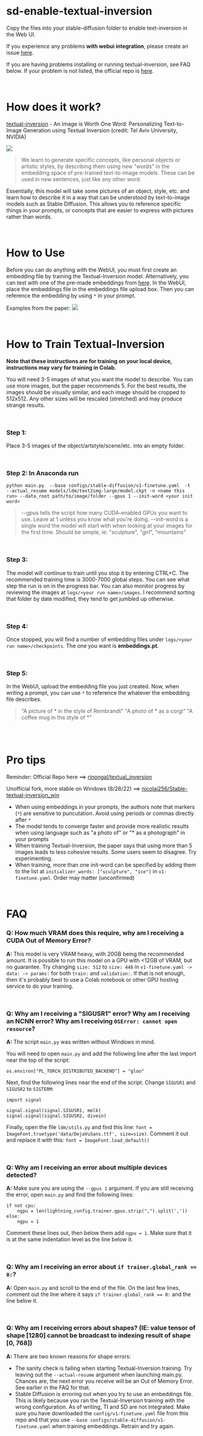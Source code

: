 # sd-enable-textual-inversion
Copy the files into your stable-diffusion folder to enable text-inversion in the Web UI.

If you experience any problems **with webui integration**, please create an issue [here](https://github.com/hlky/stable-diffusion-webui).

If you are having problems installing or running textual-inversion, see FAQ below. If your problem is not listed, the official repo is [here](https://github.com/rinongal/textual_inversion).

<br>

# How does it work?

[textual-inversion](https://textual-inversion.github.io/) - An Image is Worth One Word: Personalizing Text-to-Image Generation using Textual Inversion (credit: Tel Aviv University, NVIDIA)

![](https://textual-inversion.github.io/static/images/editing/teaser.JPG)

> We learn to generate specific concepts, like personal objects or artistic styles, by describing them using new "words" in the embedding space of pre-trained text-to-image models. These can be used in new sentences, just like any other word. 

Essentially, this model will take some pictures of an object, style, etc. and learn how to describe it in a way that can be understood by text-to-image models such as Stable Diffusion. This allows you to reference specific things in your prompts, or concepts that are easier to express with pictures rather than words.

<br>

# How to Use

Before you can do anything with the WebUI, you must first create an embedding file by training the Textual-Inversion model. Alternatively, you can test with one of the pre-made embeddings from [here](https://github.com/hlky/sd-embeddings). In the WebUI, place the embeddings file in the embeddings file upload box. Then you can reference the embedding by using `*` in your prompt. 

Examples from the paper:
![](https://textual-inversion.github.io/static/images/editing/puppet.JPG)

<br>

# How to Train Textual-Inversion

**Note that these instructions are for training on your local device, instructions may vary for training in Colab.**

You will need 3-5 images of what you want the model to describe. You can use more images, but the paper recommends 5. For the best results, the images should be visually similar, and each image should be cropped to 512x512. Any other sizes will be rescaled (stretched) and may produce strange results.

<br>

### **Step 1:** 

Place 3-5 images of the object/artstyle/scene/etc. into an empty folder.

<br>


### **Step 2:** In Anaconda run 

`python main.py 
  --base configs/stable-diffusion/v1-finetune.yaml 
  -t 
  --actual_resume models/ldm/text2img-large/model.ckpt
  -n <name this run>
  --data_root path/to/image/folder
  --gpus 1
  --init-word <your init word>`
  
  > --gpus tells the script how many CUDA-enabled GPUs you want to use. Leave at 1 unless you know what you're doing.
  > --init-word is a single word the model will start with when looking at your images for the first time. Should be simple, ie: "sculpture", "girl", "mountains"

<br>


### **Step 3:** 

The model will continue to train until you stop it by entering CTRL+C. The recommended training time is 3000-7000 global steps. You can see what step the run is on in the progress bar. You can also monitor progress by reviewing the images at `logs/<your run name>/images`. I recommend sorting that folder by date modified, they tend to get jumbled up otherwise. 

<br>


### **Step 4:** 

Once stopped, you will find a number of embedding files under `logs/<your run name>/checkpoints`. The one you want is **embeddings.pt**.

<br>


### **Step 5:** 

In the WebUI, upload the embedding file you just created. Now, when writing a prompt, you can use `*` to reference the whatever the embedding file describes.

> "A picture of * in the style of Rembrandt"
> "A photo of * as a corgi"
> "A coffee mug in the style of *"

<br><br>

# Pro tips

Reminder: Official Repo here ==> [rinongal/textual_inversion](https://github.com/rinongal/textual_inversion)

Unofficial fork, more stable on Windows (8/28/22) ==> [nicolai256/Stable-textual-inversion_win](https://github.com/nicolai256/Stable-textual-inversion_win)

- When using embeddings in your prompts, the authors note that markers (`*`) are sensitive to puncutation. Avoid using periods or commas directly after `*`
- The model tends to converge faster and provide more realistic results when using language such as "a photo of" or "* as a photograph" in your prompts
- When training Textual-Inversion, the paper says that using more than 5 images leads to less cohesive results. Some users seem to disagree. Try experimenting.
- When training, more than one init-word can be specified by adding them to the list at `initializer_words: ["sculpture", "ice"]` in `v1-finetune.yaml`. Order may matter (unconfirmed)

<br>

# FAQ

### Q: How much VRAM does this require, why am I receiving a CUDA Out of Memory Error?

**A:** This model is very VRAM heavy, with 20GB being the recommended amount. It is possible to run this model on a GPU with <12GB of VRAM, but no guarantee. Try changing `size: 512` to `size: 448` in `v1-finetune.yaml -> data: -> params:` for both `train:` and `validation:`. If that is not enough, then it's probably best to use a Colab notebook or other GPU hosting service to do your training.

<br>

### Q: Why am I receiving a "SIGUSR1" error? Why am I receiving an NCNN error? Why am I receiving `OSError: cannot open resource`?

**A:** The script `main.py` was written without Windows in mind. 

You will need to open `main.py` and add the following line after the last import near the top of the script:

`os.environ["PL_TORCH_DISTRIBUTED_BACKEND"] = "gloo"`

Next, find the following lines near the end of the script. Change `SIGUSR1` and `SIGUSR2` to `SIGTERM`:

```
import signal

signal.signal(signal.SIGUSR1, melk)
signal.signal(signal.SIGUSR2, divein)
```

Finally, open the file `ldm/utils.py` and find this line: `font = ImageFont.truetype('data/DejaVuSans.ttf', size=size)`. Comment it out and replace it with this: `font = ImageFont.load_default()`

<br>

### Q: Why am I receiving an error about multiple devices detected?

**A:** Make sure you are using the `--gpus 1` argument. If you are still receiving the error, open `main.py` and find the following lines:

```
if not cpu:
    ngpu = len(lightning_config.trainer.gpus.strip(",").split(','))
else:
    ngpu = 1
```

Comment these lines out, then below them add `ngpu = 1`. Make sure that it is at the same indentation level as the line below it.

<br>

### Q: Why am I receiving an error about `if trainer.global_rank == 0:`?

**A:** Open `main.py` and scroll to the end of the file. On the last few lines, comment out the line where it says `if trainer.global_rank == 0:` and the line below it.

<br>

### Q: Why am I receiving errors about shapes? (IE: value tensor of shape [1280] cannot be broadcast to indexing result of shape [0, 768])

**A:** There are two known reasons for shape errors:

- The sanity check is failing when starting Textual-Inversion training. Try leaving out the `--actual-resume` argument when launching main.py. Chances are, the next error you receive will be an Out of Memory Error. See earlier in the FAQ for that.
- Stable Diffusion is erroring out when you try to use an embeddings file. This is likely because you ran the Textual-Inversion training with the wrong configuration. As of writing, TI and SD are not integrated. Make sure you have downloaded the `config/v1-finetune.yaml` file from this repo and that you use `--base configs/stable-diffusion/v1-finetune.yaml` when training embeddings. Retrain and try again.

<br>
